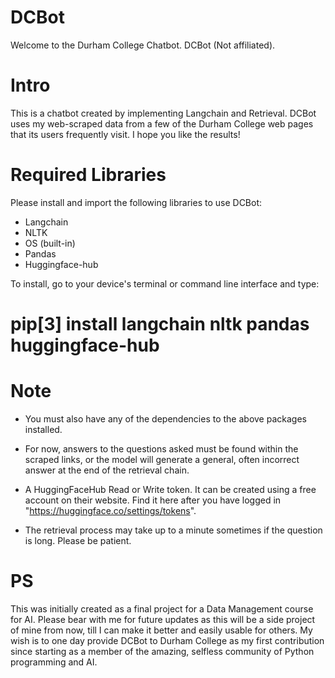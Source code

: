 # DCBot
Welcome to the Durham College Chatbot. DCBot (Not affiliated).

# Intro
This is a chatbot created by implementing Langchain and Retrieval. DCBot uses my web-scraped data from a few of the Durham College web pages that its users frequently visit. I hope you like the results!

# Required Libraries
Please install and import the following libraries to use DCBot:

- Langchain
- NLTK
- OS (built-in)
- Pandas
- Huggingface-hub

To install, go to your device's terminal or command line interface and type:

# pip[3] install langchain nltk pandas huggingface-hub


# Note

- You must also have any of the dependencies to the above packages installed.

- For now, answers to the questions asked must be found within the scraped links, or the model will generate a general, often incorrect answer at the end of the retrieval chain. 

- A HuggingFaceHub Read or Write token. It can be created using a free account on their website. Find it here after you have logged in "https://huggingface.co/settings/tokens".

- The retrieval process may take up to a minute sometimes if the question is long. Please be patient.


# PS
This was initially created as a final project for a Data Management course for AI. Please bear with me for future updates as this will be a side project of mine from now, till I can make it better and easily usable for others. My wish is to one day provide DCBot to Durham College as my first contribution since starting as a member of the amazing, selfless community of Python programming and AI.
  
